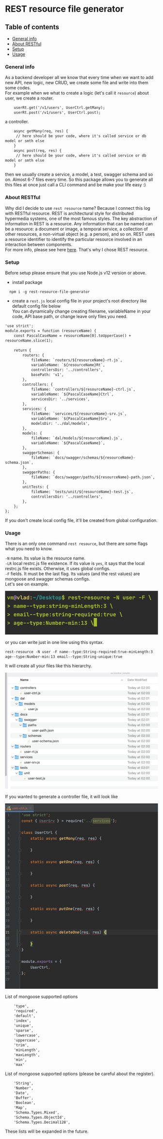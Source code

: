 # REST resource file generator

## Table of contents
* [General info](#general-info)
* [About RESTful](#about-RESTful)
* [Setup](#setup)
* [Usage](#usage)

### General info
As a backend developer all we know that every time when we want to add new API, new logic, new CRUD, we create some file and write into them some codes.\
For example when we what to create a logic (let's call it `resource`) about user, we create
a router. 
```
    userRt.get('/v1/users', UserCtrl.getMany);
    userRt.post('/v1/users', UserCtrl.post);
```
a controller. 
```
    async getMany(req, res) {
     // here should be your code, where it's called service or db model or smth else
    }
    async post(req, res) {
     // here should be your code, where it's called service or db model or smth else
    }
```
then we usually create a service, a model, a test, swagger schema and so on. Almost 6-7 files every time.
So this package allows you to generate all this files at once just call a CLI command and be make your life easy :)  


### About RESTful
Why did I decide to use `rest resource` name? Because I connect this log with RESTful resource. REST is architectural style for distributed hypermedia systems, one of the most famous styles. The key abstraction of information in REST is a resource. Any information that can be named can be a resource: a document or image, a temporal service, a collection of other resources, a non-virtual object (e.g. a person), and so on. REST uses a resource identifier to identify the particular resource involved in an interaction between components. \
For more info, please see here [here](https://restfulapi.net/). That's why I chose REST resource.

### Setup
Before setup please ensure that you use Node.js v12 version or above.
* install package
```
  npm i -g rest-resource-file-generator
```
* create a `rest.js` local config file in your project's root directory like default config file below\
You can dynamically change creating filename, variableName in your code, API base path, or change leave only files you need. 
```
'use strict';
module.exports = function (resourceName) {
    const PascalCaseName = resourceName[0].toUpperCase() + resourceName.slice(1);

    return {
        routers: {
            fileName: `routers/${resourceName}-rt.js`,
            variableName: `${resourceName}Rt`,
            controllersDir: '../controllers',
            basePath: 'v1',
        },
        controllers: {
            fileName: `controllers/${resourceName}-ctrl.js`,
            variableName: `${PascalCaseName}Ctrl`,
            servicesDir: '../services',
        },
        services: {
            fileName: `services/${resourceName}-srv.js`,
            variableName: `${PascalCaseName}Srv`,
            modelsDir: '../dal/models',
        },
        models: {
            fileName: `dal/models/${resourceName}.js`,
            variableName: `${PascalCaseName}`,
        },
        swaggerSchemas: {
            fileName: `docs/swagger/schemas/${resourceName}-schema.json`,
        },
        swaggerPaths: {
            fileName: `docs/swagger/paths/${resourceName}-path.json`,
        },
        unitTests: {
            fileName: `tests/unit/${resourceName}-test.js`,
            controllersDir: '../controllers',
        },
    };
};
```
If you don't create local config file, it'll be created from global configuration.

### Usage
There is an only one command `rest resource`, but there are some flags what you need to know.

`-N` name. Its value is the resource name.   
`-LR` local restrc.js file existence. If its value is `yes`, it says that the local restrc.js file exists. Otherwise, it uses global configs.   
`-F` fields. It must be the last flag. Its values (and the rest values) are mongoose and swagger schemas configs.  
Let's see on example.

<img src="https://github.com/Vladinho10/rest-resource-file-generator/blob/main/files/command-line.png?raw=true"  alt="command-line"/> 

or you can write just in one line using this syntax.
```
rest-resource -N user -F name--type:String-required:true-minLength:3 age--type:Number-min:13 email--type:String-unique:true
```
It will create all your files like this hierarchy.

<img src="https://github.com/Vladinho10/rest-resource-file-generator/blob/main/files/created-files.png?raw=true"  alt="created-files"/>

If you wanted to generate a controller file, it will look like

<img src="https://github.com/Vladinho10/rest-resource-file-generator/blob/main/files/controller.png?raw=true"  alt="controller"/> 


List of mongoose supported options 
```
    'type',
    'required',
    'default',
    'index',
    'unique',
    'sparse',
    'lowercase',
    'uppercase',
    'trim',
    'minLength',
    'maxLength',
    'min',
    'max'
```
List of mongoose supported options (please be careful about the register).
```
    'String',
    'Number',
    'Date',
    'Buffer',
    'Boolean',
    'Map',
    'Schema.Types.Mixed',
    'Schema.Types.ObjectId',
    'Schema.Types.Decimal128',
```
These lists will be expanded in the future.
